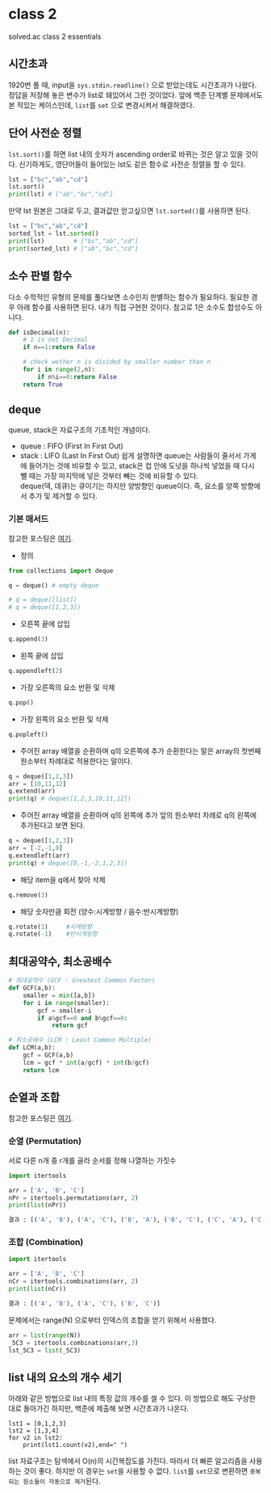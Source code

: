 # class 2
solved.ac class 2 essentials

## 시간초과
1920번 풀 때, input을 `sys.stdin.readline()` 으로 받았는데도 시간초과가 나왔다. 정답을 저장해 놓은 변수가 list로 돼있어서 그런 것이었다. 앞에 백준 단계별 문제에서도 본 적있는 케이스인데, `list`를 `set` 으로 변경시켜서 해결하였다.  

## 단어 사전순 정렬
`lst.sort()`를 하면 list 내의 숫자가 ascending order로 바뀌는 것은 알고 있을 것이다. 신기하게도, 영단어들이 들어있는 lst도 같은 함수로 사전순 정렬을 할 수 있다.
```py
lst = ["bc","ab","cd"]
lst.sort()
print(lst) # ["ab","bc","cd"]
```
만약 lst 원본은 그대로 두고, 결과값만 얻고싶으면 `lst.sorted()`를 사용하면 된다.
```py
lst = ["bc","ab","cd"]
sorted_lst = lst.sorted()
print(lst)        # ["bc","ab","cd"]
print(sorted_lst) # ["ab","bc","cd"]
```

## 소수 판별 함수
다소 수학적인 유형의 문제를 풀다보면 소수인지 판별하는 함수가 필요하다. 필요한 경우 아래 함수를 사용하면 된다. 내가 직접 구현한 것이다. 참고로 1은 소수도 합성수도 아니다.
```py
def isDecimal(n):
    # 1 is not Decimal
    if n==1:return False

    # check wether n is divided by smaller number than n
    for i in range(2,n):
        if n%i==0:return False
    return True
``` 

## deque
queue, stack은 자료구조의 기초적인 개념이다. 
* queue : FIFO (First In First Out)
* stack : LIFO (Last In First Out)
쉽게 설명하면 queue는 사람들이 줄서서 가게에 들어가는 것에 비유할 수 있고, stack은 컵 안에 도넛을 하나씩 넣었을 때 다시 뺄 때는 가장 마지막에 넣은 것부터 빼는 것에 비유할 수 있다.\
deque(덱, 데큐)는 큐이기는 하지만 양방향인 queue이다. 즉, 요소를 양쪽 방향에서 추가 및 제거할 수 있다.

### 기본 매서드
참고한 포스팅은 [여기](https://codingpractices.tistory.com/entry/Python%ED%8C%8C%EC%9D%B4%EC%8D%AC-%EC%99%9C-%EB%A6%AC%EC%8A%A4%ED%8A%B8%EB%8C%80%EC%8B%A0-%ED%81%90-%EB%8D%B0%ED%81%AC-deque-%EB%A5%BC-%EC%93%B8%EA%B9%8C).
* 정의
```py
from collections import deque

q = deque() # empty deque

# q = deque([list])
# q = deque([1,2,3])
``` 
 
* 오른쪽 끝에 삽입
```py
q.append(3)
``` 
 
* 왼쪽 끝에 삽입
```py
q.appendleft(2)
``` 
 
* 가장 오른쪽의 요소 반환 및 삭제
```py
q.pop()
``` 
* 가장 왼쪽의 요소 반환 및 삭제
```py
q.popleft()
```

* 주어진 array 배열을 순환하며 q의 오른쪽에 추가
순환한다는 말은 array의 첫번째 원소부터 차례대로 적용한다는 말이다.
```py
q = deque([1,2,3])
arr = [10,11,12]
q.extend(arr)
print(q) # deque([1,2,3,10,11,12])
``` 
* 주어진 array 배열을 순환하며 q의 왼쪽에 추가
앞의 원소부터 차례로 q의 왼쪽에 추가된다고 보면 된다.
```py
q = deque([1,2,3])
arr = [-2,-1,0]
q.extendleft(arr)
print(q) # deque([0,-1,-2,1,2,3])
``` 
* 해당 item을 q에서 찾아 삭제
```py
q.remove(3)
``` 
* 해당 숫자만큼 회전 (양수:시계방향 / 음수:반시계방향)
```py
q.rotate(1)     #시계방향
q.rotate(-1)    #반시계방향
```

## 최대공약수, 최소공배수
```py
# 최대공약수 (GCF : Greatest Common Factor)
def GCF(a,b):
    smaller = min([a,b])
    for i in range(smaller):
        gcf = smaller-i
        if a%gcf==0 and b%gcf==0:
            return gcf

# 최소공배수 (LCM : Least Common Multiple)
def LCM(a,b):
    gcf = GCF(a,b)
    lcm = gcf * int(a/gcf) * int(b/gcf)
    return lcm
```
## 순열과 조합
참고한 포스팅은 [여기](https://velog.io/@dramatic/Python-permutation-combination-%EC%88%9C%EC%97%B4%EA%B3%BC-%EC%A1%B0%ED%95%A9).
### 순열 (Permutation)
서로 다른 n개 중 r개를 골라 순서를 정해 나열하는 가짓수
```py
import itertools

arr = ['A', 'B', 'C']
nPr = itertools.permutations(arr, 2)
print(list(nPr))

결과 : [('A', 'B'), ('A', 'C'), ('B', 'A'), ('B', 'C'), ('C', 'A'), ('C', 'B')]
```
### 조합 (Combination)
```py
import itertools

arr = ['A', 'B', 'C']
nCr = itertools.combinations(arr, 2)
print(list(nCr))

결과 : [('A', 'B'), ('A', 'C'), ('B', 'C')]
```
문제에서는 range(N) 으로부터 인덱스의 조합을 얻기 위해서 사용했다. 
```py
arr = list(range(N))
_5C3 = itertools.combinations(arr,3)
lst_5C3 = list(_5C3)
```
## list 내의 요소의 개수 세기
아래와 같은 방법으로 list 내의 특정 값의 개수를 셀 수 있다. 이 방법으로 해도 구상한 대로 돌아가긴 하지만, 백준에 제출해 보면 시간초과가 나온다.
```
lst1 = [0,1,2,3]
lst2 = [1,3,4]
for v2 in lst2:
    print(lst1.count(v2),end=" ")
```
list 자료구조는 탐색에서 O(n)의 시간복잡도를 가진다. 따라서 더 빠른 알고리즘을 사용하는 것이 좋다. 
하지만 이 경우는 `set`을 사용할 수 없다. `list`를 `set`으로 변환하면 `중복되는 원소들이 자동으로 제거`된다.



